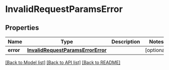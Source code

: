 # InvalidRequestParamsError

## Properties
Name | Type | Description | Notes
------------ | ------------- | ------------- | -------------
**error** | [**InvalidRequestParamsErrorError**](InvalidRequestParamsErrorError.md) |  | [optional] 

[[Back to Model list]](../README.md#documentation-for-models) [[Back to API list]](../README.md#documentation-for-api-endpoints) [[Back to README]](../README.md)


